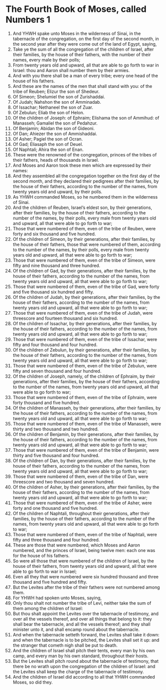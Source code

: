 ﻿# The Fourth Book of Moses, called Numbers 1
1. And YHWH spake unto Moses in the wilderness of Sinai, in the tabernacle of the congregation, on the first day of the second month, in the second year after they were come out of the land of Egypt, saying, 
2. Take ye the sum of all the congregation of the children of Israel, after their families, by the house of their fathers, with the number of their names, every male by their polls; 
3. From twenty years old and upward, all that are able to go forth to war in Israel: thou and Aaron shall number them by their armies. 
4. And with you there shall be a man of every tribe; every one head of the house of his fathers. 
5.  And these are the names of the men that shall stand with you: of the tribe of Reuben; Elizur the son of Shedeur. 
6. Of Simeon; Shelumiel the son of Zurishaddai. 
7. Of Judah; Nahshon the son of Amminadab. 
8. Of Issachar; Nethaneel the son of Zuar. 
9. Of Zebulun; Eliab the son of Helon. 
10. Of the children of Joseph: of Ephraim; Elishama the son of Ammihud: of Manasseh; Gamaliel the son of Pedahzur. 
11. Of Benjamin; Abidan the son of Gideoni. 
12. Of Dan; Ahiezer the son of Ammishaddai. 
13. Of Asher; Pagiel the son of Ocran. 
14. Of Gad; Eliasaph the son of Deuel. 
15. Of Naphtali; Ahira the son of Enan. 
16. These were the renowned of the congregation, princes of the tribes of their fathers, heads of thousands in Israel. 
17.  And Moses and Aaron took these men which are expressed by their names: 
18. And they assembled all the congregation together on the first day of the second month, and they declared their pedigrees after their families, by the house of their fathers, according to the number of the names, from twenty years old and upward, by their polls. 
19. As YHWH commanded Moses, so he numbered them in the wilderness of Sinai. 
20. And the children of Reuben, Israel’s eldest son, by their generations, after their families, by the house of their fathers, according to the number of the names, by their polls, every male from twenty years old and upward, all that were able to go forth to war; 
21. Those that were numbered of them, even of the tribe of Reuben, were forty and six thousand and five hundred. 
22.  Of the children of Simeon, by their generations, after their families, by the house of their fathers, those that were numbered of them, according to the number of the names, by their polls, every male from twenty years old and upward, all that were able to go forth to war; 
23. Those that were numbered of them, even of the tribe of Simeon, were fifty and nine thousand and three hundred. 
24.  Of the children of Gad, by their generations, after their families, by the house of their fathers, according to the number of the names, from twenty years old and upward, all that were able to go forth to war; 
25. Those that were numbered of them, even of the tribe of Gad, were forty and five thousand six hundred and fifty. 
26.  Of the children of Judah, by their generations, after their families, by the house of their fathers, according to the number of the names, from twenty years old and upward, all that were able to go forth to war; 
27. Those that were numbered of them, even of the tribe of Judah, were threescore and fourteen thousand and six hundred. 
28.  Of the children of Issachar, by their generations, after their families, by the house of their fathers, according to the number of the names, from twenty years old and upward, all that were able to go forth to war; 
29. Those that were numbered of them, even of the tribe of Issachar, were fifty and four thousand and four hundred. 
30.  Of the children of Zebulun, by their generations, after their families, by the house of their fathers, according to the number of the names, from twenty years old and upward, all that were able to go forth to war; 
31. Those that were numbered of them, even of the tribe of Zebulun, were fifty and seven thousand and four hundred. 
32.  Of the children of Joseph, namely, of the children of Ephraim, by their generations, after their families, by the house of their fathers, according to the number of the names, from twenty years old and upward, all that were able to go forth to war; 
33. Those that were numbered of them, even of the tribe of Ephraim, were forty thousand and five hundred. 
34.  Of the children of Manasseh, by their generations, after their families, by the house of their fathers, according to the number of the names, from twenty years old and upward, all that were able to go forth to war; 
35. Those that were numbered of them, even of the tribe of Manasseh, were thirty and two thousand and two hundred. 
36.  Of the children of Benjamin, by their generations, after their families, by the house of their fathers, according to the number of the names, from twenty years old and upward, all that were able to go forth to war; 
37. Those that were numbered of them, even of the tribe of Benjamin, were thirty and five thousand and four hundred. 
38.  Of the children of Dan, by their generations, after their families, by the house of their fathers, according to the number of the names, from twenty years old and upward, all that were able to go forth to war; 
39. Those that were numbered of them, even of the tribe of Dan, were threescore and two thousand and seven hundred. 
40.  Of the children of Asher, by their generations, after their families, by the house of their fathers, according to the number of the names, from twenty years old and upward, all that were able to go forth to war; 
41. Those that were numbered of them, even of the tribe of Asher, were forty and one thousand and five hundred. 
42.  Of the children of Naphtali, throughout their generations, after their families, by the house of their fathers, according to the number of the names, from twenty years old and upward, all that were able to go forth to war; 
43. Those that were numbered of them, even of the tribe of Naphtali, were fifty and three thousand and four hundred. 
44. These are those that were numbered, which Moses and Aaron numbered, and the princes of Israel, being twelve men: each one was for the house of his fathers. 
45. So were all those that were numbered of the children of Israel, by the house of their fathers, from twenty years old and upward, all that were able to go forth to war in Israel; 
46. Even all they that were numbered were six hundred thousand and three thousand and five hundred and fifty. 
47.  But the Levites after the tribe of their fathers were not numbered among them. 
48. For YHWH had spoken unto Moses, saying, 
49. Only thou shalt not number the tribe of Levi, neither take the sum of them among the children of Israel: 
50. But thou shalt appoint the Levites over the tabernacle of testimony, and over all the vessels thereof, and over all things that belong to it: they shall bear the tabernacle, and all the vessels thereof; and they shall minister unto it, and shall encamp round about the tabernacle. 
51. And when the tabernacle setteth forward, the Levites shall take it down: and when the tabernacle is to be pitched, the Levites shall set it up: and the stranger that cometh nigh shall be put to death. 
52. And the children of Israel shall pitch their tents, every man by his own camp, and every man by his own standard, throughout their hosts. 
53. But the Levites shall pitch round about the tabernacle of testimony, that there be no wrath upon the congregation of the children of Israel: and the Levites shall keep the charge of the tabernacle of testimony. 
54. And the children of Israel did according to all that YHWH commanded Moses, so did they. 
